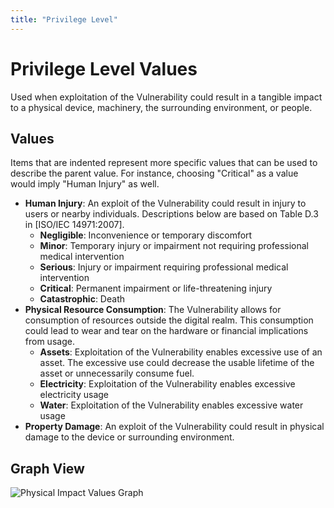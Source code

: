 ```yaml
---
title: "Privilege Level"
---
```


# Privilege Level Values

Used when exploitation of the Vulnerability could result in a tangible impact to a physical device, machinery, the surrounding environment, or people.

## Values

Items that are indented represent more specific values that can be used to describe the parent value. For instance, choosing "Critical" as a value would imply "Human Injury" as well.

- **Human Injury**:  An exploit of the Vulnerability could result in injury to users or nearby individuals. Descriptions below are based on Table D.3 in [ISO/IEC 14971:2007].
  - **Negligible**:  Inconvenience or temporary discomfort
  - **Minor**:  Temporary injury or impairment not requiring professional medical intervention
  - **Serious**:  Injury or impairment requiring professional medical intervention
  - **Critical**:  Permanent impairment or life-threatening injury
  - **Catastrophic**:  Death
- **Physical Resource Consumption**:  The Vulnerability allows for consumption of resources outside the digital realm. This consumption could lead to wear and tear on the hardware or financial implications from usage.
  - **Assets**:  Exploitation of the Vulnerability enables excessive use of an asset. The excessive use could decrease the usable lifetime of the asset or unnecessarily consume fuel.
  - **Electricity**:  Exploitation of the Vulnerability enables excessive electricity usage
  - **Water**:  Exploitation of the Vulnerability enables excessive water usage
- **Property Damage**:  An exploit of the Vulnerability could result in physical damage to the device or surrounding environment.

## Graph View

![Physical Impact Values Graph](/figures/graphsnippets/PhysicalImpactValuesSnippet.png "Physical Impact Values Graph")
